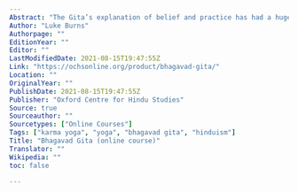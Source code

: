 ```yaml
---
Abstract: "The Gita’s explanation of belief and practice has had a huge influence on the formation of Hindu thought. In this course we study the main themes of Krishna’s teachings and the principal ideas within the eighteen chapters (700 verses) of Bhagavad Gita."
Author: "Luke Burns"
Authorpage: ""
EditionYear: ""
Editor: ""
LastModifiedDate: 2021-08-15T19:47:55Z
Link: "https://ochsonline.org/product/bhagavad-gita/"
Location: ""
OriginalYear: ""
PublishDate: 2021-08-15T19:47:55Z
Publisher: "Oxford Centre for Hindu Studies"
Source: true
Sourceauthor: ""
Sourcetypes: ["Online Courses"]
Tags: ["karma yoga", "yoga", "bhagavad gita", "hinduism"]
Title: "Bhagavad Gita (online course)"
Translator: ""
Wikipedia: ""
toc: false

---
```


